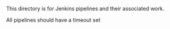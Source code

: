 This directory is for Jenkins pipelines and their associated work.

All pipelines should have a timeout set
